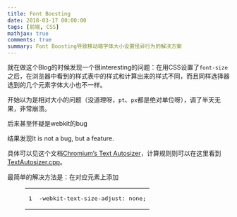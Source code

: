 ```yaml
---
title: Font Boosting
date: 2018-03-17 00:00:00
tags: [前端, CSS]
mathjax: true
comments: true
summary: Font Boosting导致移动端字体大小设置怪异行为的解决方案
---
```

<p>就在做这个Blog的时候发现一个很interesting的问题：在用CSS设置了<code>font-size</code>之后，在浏览器中看到的样式表中的样式和计算出来的样式不同，而且同样选择器选到的几个元素字体大小也不一样。</p>
    <p>开始以为是相对大小的问题（没道理呀，<code>pt</code>、<code>px</code>都是绝对单位呀），调了半天无果，非常崩溃。</p>
<p>后来甚至怀疑是webkit的bug</p>
<p>结果发现It is not a bug, but a feature.</p>
<p>具体可以见这个文档<a href="https://docs.google.com/document/d/1PPcEwAhXJJ1TQShor29KWB17KJJq7UJOM34oHwYP3Zg/edit" rel="noopener" target="_blank">Chromium’s Text Autosizer</a>，计算规则则可以在这里看到<a href="https://cs.chromium.org/chromium/src/third_party/WebKit/Source/core/layout/TextAutosizer.cpp" rel="noopener" target="_blank">TextAutosizer.cpp</a>。</p>
<p>最简单的解决方法是：在对应元素上添加</p>
<figure class="highlight css"><table><tr><td class="gutter"><pre><span class="line">1</span><br/></pre></td><td class="code"><pre><span class="line"><span class="selector-tag">-webkit-text-size-adjust</span>: <span class="selector-tag">none</span>;</span><br/></pre></td></tr></table></figure>

